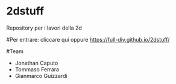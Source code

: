 # 2dstuff
Repository per i lavori della 2d

#Per entrare:
cliccare qui oppure
https://full-div.github.io/2dstuff/

#Team
- Jonathan Caputo
- Tommaso Ferrara
- Gianmarco Guizzardi
